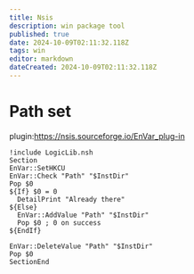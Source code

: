 ```yaml
---
title: Nsis
description: win package tool
published: true
date: 2024-10-09T02:11:32.118Z
tags: win
editor: markdown
dateCreated: 2024-10-09T02:11:32.118Z
---
```


# Path set
plugin:https://nsis.sourceforge.io/EnVar_plug-in
```
!include LogicLib.nsh
Section
EnVar::SetHKCU
EnVar::Check "Path" "$InstDir"
Pop $0
${If} $0 = 0
  DetailPrint "Already there"
${Else}
  EnVar::AddValue "Path" "$InstDir"
  Pop $0 ; 0 on success
${EndIf}

EnVar::DeleteValue "Path" "$InstDir"
Pop $0
SectionEnd
```